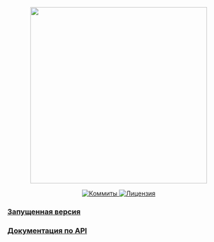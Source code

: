 <p align="center"><a href="https://www.localzet.com" target="_blank">
  <img src="https://cdn.localzet.com/assets/media/logos/LocalzetGroup.png" width="400">
</a></p>

<p align="center">
  <a href="https://github.com/localzet-dev/OggettoCoffee">
  <img src="https://img.shields.io/github/commit-activity/t/localzet-dev/OggettoCoffee?label=%D0%9A%D0%BE%D0%BC%D0%BC%D0%B8%D1%82%D1%8B" alt="Коммиты">
</a>
  <a href="https://github.com/localzet-dev/OggettoCoffee">
  <img src="https://img.shields.io/github/license/localzet-dev/OggettoCoffee?label=%D0%9B%D0%B8%D1%86%D0%B5%D0%BD%D0%B7%D0%B8%D1%8F" alt="Лицензия">
</a>
</p>

### [Запущенная версия](https://oggetto-coffee.localzet.com)
### [Документация по API](https://go.localzet.com/oggetto-coffee-api)
